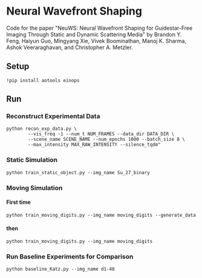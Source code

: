 # Neural Wavefront Shaping

Code for the paper "NeuWS: Neural Wavefront Shaping for Guidestar-Free Imaging Through Static and Dynamic Scattering Media" by Brandon Y. Feng, Haiyun Guo, Mingyang Xie, Vivek Boominathan, Manoj K. Sharma, Ashok Veeraraghavan, and Christopher A. Metzler.

## Setup
``` 
!pip install aotools einops 
```

## Run
### Reconstruct Experimental Data
``` 
python recon_exp_data.py \
        --vis_freq -1 --num_t NUM_FRAMES --data_dir DATA_DIR \
        --scene_name SCENE_NAME --num_epochs 1000 --batch_size 8 \
        --max_intensity MAX_RAW_INTENSITY --silence_tqdm"
```

### Static Simulation
``` 
python train_static_object.py --img_name Su_27_binary 
```

### Moving Simulation
#### First time
``` 
python train_moving_digits.py --img_name moving_digits --generate_data 
```
#### then
``` 
python train_moving_digits.py --img_name moving_digits 
```

### Run Baseline Experiments for Comparison
``` 
python baseline_Katz.py --img_name d1-48 
```

